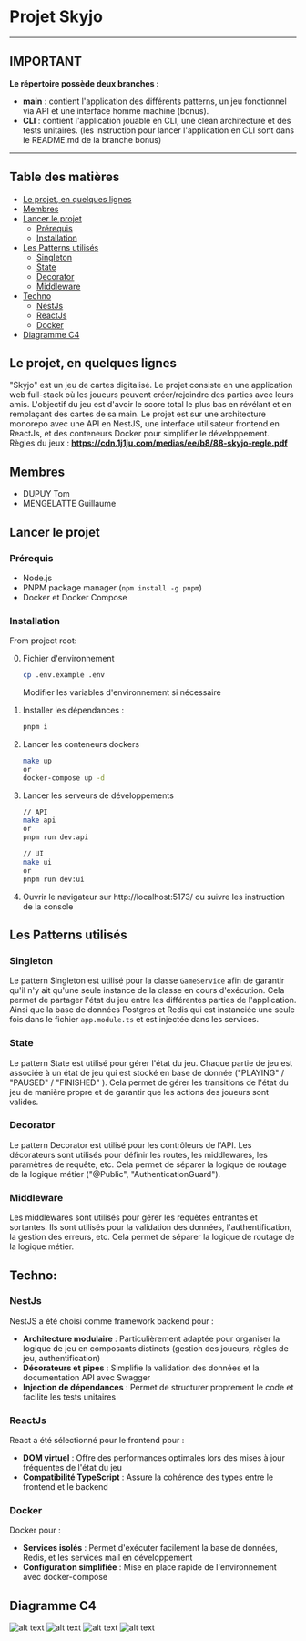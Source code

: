 # Projet Skyjo

---

## IMPORTANT

**Le répertoire possède deux branches :**

- **main** : contient l'application des différents patterns, un jeu fonctionnel via API et une interface homme machine (bonus).
- **CLI** : contient l'application jouable en CLI, une clean architecture et des tests unitaires. (les instruction pour lancer l'application en CLI sont dans le README.md de la branche bonus)

---

## Table des matières

- [Le projet, en quelques lignes](#le-projet-en-quelques-lignes)
- [Membres](#membres)
- [Lancer le projet](#lancer-le-projet)
  - [Prérequis](#prérequis)
  - [Installation](#installation)
- [Les Patterns utilisés](#les-patterns-utilisés)
  - [Singleton](#singleton)
  - [State](#state)
  - [Decorator](#decorator)
  - [Middleware](#middleware)
- [Techno](#techno)
  - [NestJs](#nestjs)
  - [ReactJs](#reactjs)
  - [Docker](#docker)
- [Diagramme C4](#diagramme-c4)

## Le projet, en quelques lignes

"Skyjo" est un jeu de cartes digitalisé. Le projet consiste en une application web full-stack où les joueurs peuvent créer/rejoindre des parties avec leurs amis. L'objectif du jeu est d'avoir le score total le plus bas en révélant et en remplaçant des cartes de sa main. Le projet est sur une architecture monorepo avec une API en NestJS, une interface utilisateur frontend en ReactJs, et des conteneurs Docker pour simplifier le développement.
Règles du jeux : **https://cdn.1j1ju.com/medias/ee/b8/88-skyjo-regle.pdf**

## Membres

- DUPUY Tom
- MENGELATTE Guillaume

## Lancer le projet

### Prérequis

- Node.js
- PNPM package manager (`npm install -g pnpm`)
- Docker et Docker Compose

### Installation

From project root:

0. Fichier d'environnement

   ```bash
   cp .env.example .env
   ```

   Modifier les variables d'environnement si nécessaire

1. Installer les dépendances :
   ```bash
   pnpm i
   ```
2. Lancer les conteneurs dockers
   ```bash
   make up
   or
   docker-compose up -d
   ```
3. Lancer les serveurs de développements

   ```bash
   // API
   make api
   or
   pnpm run dev:api

   // UI
   make ui
   or
   pnpm run dev:ui
   ```

4. Ouvrir le navigateur sur http://localhost:5173/ ou suivre les instruction de la console

## Les Patterns utilisés

### Singleton

Le pattern Singleton est utilisé pour la classe `GameService` afin de garantir qu'il n'y ait qu'une seule instance de la classe en cours d'exécution. Cela permet de partager l'état du jeu entre les différentes parties de l'application. Ainsi que la base de données Postgres et Redis qui est instanciée une seule fois dans le fichier `app.module.ts` et est injectée dans les services.

### State

Le pattern State est utilisé pour gérer l'état du jeu. Chaque partie de jeu est associée à un état de jeu qui est stocké en base de donnée ("PLAYING" / "PAUSED" / "FINISHED" ). Cela permet de gérer les transitions de l'état du jeu de manière propre et de garantir que les actions des joueurs sont valides.

### Decorator

Le pattern Decorator est utilisé pour les contrôleurs de l'API. Les décorateurs sont utilisés pour définir les routes, les middlewares, les paramètres de requête, etc. Cela permet de séparer la logique de routage de la logique métier ("@Public", "AuthenticationGuard").

### Middleware

Les middlewares sont utilisés pour gérer les requêtes entrantes et sortantes. Ils sont utilisés pour la validation des données, l'authentification, la gestion des erreurs, etc. Cela permet de séparer la logique de routage de la logique métier.

## Techno:

### NestJs

NestJS a été choisi comme framework backend pour :

- **Architecture modulaire** : Particulièrement adaptée pour organiser la logique de jeu en composants distincts (gestion des joueurs, règles de jeu, authentification)
- **Décorateurs et pipes** : Simplifie la validation des données et la documentation API avec Swagger
- **Injection de dépendances** : Permet de structurer proprement le code et facilite les tests unitaires

### ReactJs

React a été sélectionné pour le frontend pour :

- **DOM virtuel** : Offre des performances optimales lors des mises à jour fréquentes de l'état du jeu
- **Compatibilité TypeScript** : Assure la cohérence des types entre le frontend et le backend

### Docker

Docker pour :

- **Services isolés** : Permet d'exécuter facilement la base de données, Redis, et les services mail en développement
- **Configuration simplifiée** : Mise en place rapide de l'environnement avec docker-compose

## Diagramme C4

![alt text](./diagram/c4-0.jpg)
![alt text](./diagram/c4-1.jpg)
![alt text](./diagram/c4-2.png)
![alt text](./diagram/c4-3.png)
